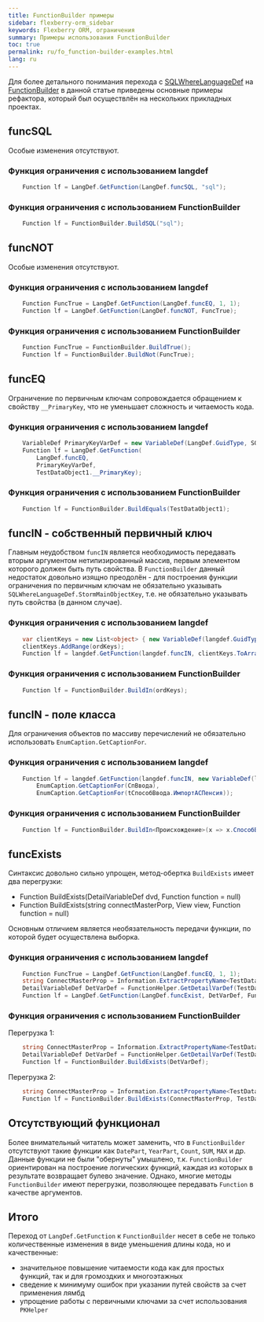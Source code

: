 ```yaml
---
title: FunctionBuilder примеры
sidebar: flexberry-orm_sidebar
keywords: Flexberry ORM, ограничения
summary: Примеры использования FunctionBuilder
toc: true
permalink: ru/fo_function-builder-examples.html
lang: ru
---
```


Для более детального понимания перехода с [SQLWhereLanguageDef](fo_function-list.html) на [FunctionBuilder](fo_function-builder.html) в данной статье приведены основные примеры рефактора, который был осуществлён на нескольких прикладных проектах.

## funcSQL
Особые изменения отсутствуют.

### Функция ограничения с использованием langdef
```csharp
    Function lf = LangDef.GetFunction(LangDef.funcSQL, "sql");
```

### Функция ограничения с использованием FunctionBuilder
``` csharp
	Function lf = FunctionBuilder.BuildSQL("sql");
```

## funcNOT
Особые изменения отсутствуют.

### Функция ограничения с использованием langdef
```csharp
	Function FuncTrue = LangDef.GetFunction(LangDef.funcEQ, 1, 1);
    Function lf = LangDef.GetFunction(LangDef.funcNOT, FuncTrue);
```

### Функция ограничения с использованием FunctionBuilder
``` csharp
	Function FuncTrue = FunctionBuilder.BuildTrue();
	Function lf = FunctionBuilder.BuildNot(FuncTrue);
```

## funcEQ
Ограничение по первичным ключам сопровождается обращением к свойству `__PrimaryKey`, что не уменьшает сложность и читаемость кода.

### Функция ограничения с использованием langdef
```csharp
	VariableDef PrimaryKeyVarDef = new VariableDef(LangDef.GuidType, SQLWhereLanguageDef.StormMainObjectKey);
    Function lf = LangDef.GetFunction(
        LangDef.funcEQ,
        PrimaryKeyVarDef,
        TestDataObject1.__PrimaryKey);
```

### Функция ограничения с использованием FunctionBuilder
``` csharp
	Function lf = FunctionBuilder.BuildEquals(TestDataObject1);
```

## funcIN - собственный первичный ключ
Главным неудобством `funcIN` является необходимость передавать вторым аргументом нетипизированный массив, первым элементом которого должен быть путь свойства. В `FunctionBuilder` данный недостаток довольно изящно преодолён - для построения функции ограничения по первичным ключам не обязательно указывать `SQLWhereLanguageDef.StormMainObjectKey`, т.е. не обязательно указывать путь свойства (в данном случае).

### Функция ограничения с использованием langdef
```csharp
    var clientKeys = new List<object> { new VariableDef(langdef.GuidType, SQLWhereLanguageDef.StormMainObjectKey) };
	clientKeys.AddRange(ordKeys);
	Function lf = langdef.GetFunction(langdef.funcIN, clientKeys.ToArray());
```

### Функция ограничения с использованием FunctionBuilder
``` csharp
	Function lf = FunctionBuilder.BuildIn(ordKeys);
```

## funcIN - поле класса
Для ограничения объектов по массиву перечислений не обязательно использовать `EnumCaption.GetCaptionFor`.

### Функция ограничения с использованием langdef
```csharp
	Function lf = langdef.GetFunction(langdef.funcIN, new VariableDef(langdef.StringType, "СпособВвода"),
		EnumCaption.GetCaptionFor(СпВвода),
		EnumCaption.GetCaptionFor(tСпособВвода.ИмпортАСПенсия));
```

### Функция ограничения с использованием FunctionBuilder
``` csharp
	Function lf = FunctionBuilder.BuildIn<Происхождение>(x => x.СпособВвода, СпВвода, tСпособВвода.ИмпортАСПенсия);
```

## funcExists
Синтаксис довольно сильно упрощен, метод-обертка `BuildExists` имеет два перегрузки:
* Function BuildExists(DetailVariableDef dvd, Function function = null)
* Function BuildExists(string connectMasterPorp, View view, Function function = null)

Основным отличием является необязательность передачи функции, по которой будет осуществлена выборка.

### Функция ограничения с использованием langdef
```csharp
	Function FuncTrue = LangDef.GetFunction(LangDef.funcEQ, 1, 1);
	string ConnectMasterProp = Information.ExtractPropertyName<TestDataObjectDetail>(x => x.TestDataObject);
	DetailVariableDef DetVarDef = FunctionHelper.GetDetailVarDef(TestDataObjectDetail.Views.D, ConnectMasterProp);
	Function lf = LangDef.GetFunction(LangDef.funcExist, DetVarDef, FuncTrue);
```

### Функция ограничения с использованием FunctionBuilder
Перегрузка 1:
``` csharp
	string ConnectMasterProp = Information.ExtractPropertyName<TestDataObjectDetail>(x => x.TestDataObject);
	DetailVariableDef DetVarDef = FunctionHelper.GetDetailVarDef(TestDataObjectDetail.Views.D, ConnectMasterProp);
	Function lf = FunctionBuilder.BuildExists(DetVarDef);
```
Перегрузка 2:
``` csharp
	string ConnectMasterProp = Information.ExtractPropertyName<TestDataObjectDetail>(x => x.TestDataObject);
	Function lf = FunctionBuilder.BuildExists(ConnectMasterProp, TestDataObjectDetail.Views.D, DetVarDef);
```

## Отсутствующий функционал
Более внимательный читатель может заменить, что в `FunctionBuilder` отсутствуют такие функции как `DatePart`, `YearPart`, `Count`, `SUM`, `MAX` и др. Данные функции не были "обернуты" умышлено, т.к. `FunctionBuilder` ориентирован на построение логических функций, каждая из которых в результате возвращает булево значение. Однако, многие методы `FunctionBuilder` имеют перегрузки, позволяющее передавать `Function` в качестве аргументов.

## Итого

Переход от `LangDef.GetFunction` к `FunctionBuilder` несет в себе не только количественные изменения в виде уменьшения длины кода, но и качественные:
* значительное повышение читаемости кода как для простых функций, так и для громоздких и многоэтажных
* сведение к минимуму ошибок при указании путей свойств за счет применения лямбд
* упрощение работы с первичными ключами за счет использования `PKHelper`